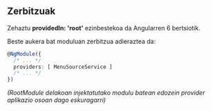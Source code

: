 ## Zerbitzuak

Zehaztu **providedIn: 'root'** ezinbestekoa da Angularren 6 bertsiotik.

Beste aukera bat moduluan zerbitzua adieraztea da:
```typescript
@NgModule({
  /* ... */
  providers: [ MenuSourceService ]
  /* ... */
})
```

_(RootModule delakoan injektatutako modulu batean edozein provider aplikazio osoan dago eskuragarri)_


